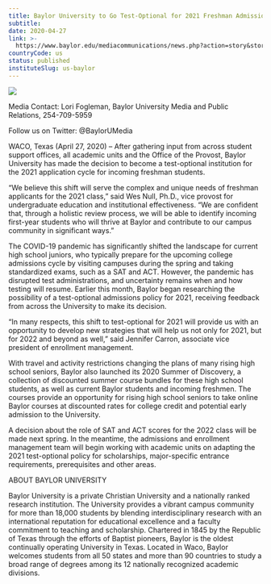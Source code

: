 ```yaml
---
title: Baylor University to Go Test-Optional for 2021 Freshman Admissions Cycle
subtitle: 
date: 2020-04-27
link: >-
  https://www.baylor.edu/mediacommunications/news.php?action=story&story=218777
countryCode: us
status: published
instituteSlug: us-baylor
---
```

![](https://www.baylor.edu/content/imglib/3/5/5/2/355213.jpg)

Media Contact: Lori Fogleman, Baylor University Media and Public Relations, 254-709-5959

Follow us on Twitter: @BaylorUMedia

WACO, Texas (April 27, 2020) – After gathering input from across student support offices, all academic units and the Office of the Provost, Baylor University has made the decision to become a test-optional institution for the 2021 application cycle for incoming freshman students.

“We believe this shift will serve the complex and unique needs of freshman applicants for the 2021 class,” said Wes Null, Ph.D., vice provost for undergraduate education and institutional effectiveness. “We are confident that, through a holistic review process, we will be able to identify incoming first-year students who will thrive at Baylor and contribute to our campus community in significant ways.”

The COVID-19 pandemic has significantly shifted the landscape for current high school juniors, who typically prepare for the upcoming college admissions cycle by visiting campuses during the spring and taking standardized exams, such as a SAT and ACT. However, the pandemic has disrupted test administrations, and uncertainty remains when and how testing will resume. Earlier this month, Baylor began researching the possibility of a test-optional admissions policy for 2021, receiving feedback from across the University to make its decision.

“In many respects, this shift to test-optional for 2021 will provide us with an opportunity to develop new strategies that will help us not only for 2021, but for 2022 and beyond as well,” said Jennifer Carron, associate vice president of enrollment management.

With travel and activity restrictions changing the plans of many rising high school seniors, Baylor also launched its 2020 Summer of Discovery, a collection of discounted summer course bundles for these high school students, as well as current Baylor students and incoming freshmen. The courses provide an opportunity for rising high school seniors to take online Baylor courses at discounted rates for college credit and potential early admission to the University.

A decision about the role of SAT and ACT scores for the 2022 class will be made next spring. In the meantime, the admissions and enrollment management team will begin working with academic units on adapting the 2021 test-optional policy for scholarships, major-specific entrance requirements, prerequisites and other areas.

ABOUT BAYLOR UNIVERSITY

Baylor University is a private Christian University and a nationally ranked research institution. The University provides a vibrant campus community for more than 18,000 students by blending interdisciplinary research with an international reputation for educational excellence and a faculty commitment to teaching and scholarship. Chartered in 1845 by the Republic of Texas through the efforts of Baptist pioneers, Baylor is the oldest continually operating University in Texas. Located in Waco, Baylor welcomes students from all 50 states and more than 90 countries to study a broad range of degrees among its 12 nationally recognized academic divisions.